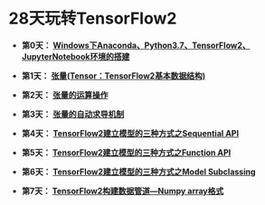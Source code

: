 # 28天玩转TensorFlow2



+ **第0天： [Windows下Anaconda、Python3.7、TensorFlow2、JupyterNotebook环境的搭建](https://github.com/Anfany/Learning-TensorFlow2-in-28-days/blob/master/0.md)**

+ **第1天： [张量(Tensor：TensorFlow2基本数据结构)](https://github.com/Anfany/Learning-TensorFlow2-in-28-days/blob/master/1_tensor.ipynb)**

+ **第2天： [张量的运算操作](https://github.com/Anfany/Learning-TensorFlow2-in-28-days/blob/master/2_tensor_operation.ipynb)**

+ **第3天： [张量的自动求导机制](https://github.com/Anfany/Learning-TensorFlow2-in-28-days/blob/master/3_tensor_derivative.ipynb)**

+ **第4天： [TensorFlow2建立模型的三种方式之Sequential API](https://github.com/Anfany/Learning-TensorFlow2-in-28-days/blob/master/4_tf.keras_model_Sequential.ipynb)**

+ **第5天： [TensorFlow2建立模型的三种方式之Function API](https://github.com/Anfany/Learning-TensorFlow2-in-28-days/blob/master/5_tf.keras_model_Functionl.ipynb)**

+ **第6天： [TensorFlow2建立模型的三种方式之Model Subclassing](https://github.com/Anfany/Learning-TensorFlow2-in-28-days/blob/master/6_tf.keras_model_subclassing.ipynb)**

+ **第7天： [TensorFlow2构建数据管道—Numpy array格式](https://github.com/Anfany/Learning-TensorFlow2-in-28-days/blob/master/7_tf.data_numpy.ipynb)**

